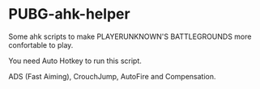 # PUBG-ahk-helper
Some ahk scripts to make PLAYERUNKNOWN'S BATTLEGROUNDS more confortable to play.

You need Auto Hotkey to run this script.

ADS (Fast Aiming), CrouchJump, AutoFire and Compensation.

